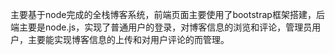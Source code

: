 主要基于node完成的全栈博客系统，前端页面主要使用了bootstrap框架搭建，后端主要是node.js，实现了普通用户的登录，对博客信息的浏览和评论，管理员用户，主要能实现博客信息的上传和对用户评论的而管理。
